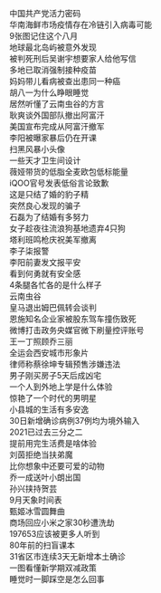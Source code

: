 中国共产党活力密码  
华南海鲜市场疫情存在冷链引入病毒可能  
9张图记住这个八月  
地球最北岛屿被意外发现  
被判死刑后吴谢宇想要家人给他写信  
多地已取消强制接种疫苗  
妈妈带儿看病被查出患同一种癌  
胡八一为什么睁眼睡觉  
居然听懂了云南虫谷的方言  
耿爽谈外国部队撤出阿富汗  
美国宣布完成从阿富汗撤军  
李阳被曝家暴后仍在开课  
扫黑风暴小头像  
一些天才卫生间设计  
薇娅带货的低脂全麦欧包低标能量  
iQOO官号发表低俗言论致歉  
这是只结了婚的豹子精  
突然良心发现的骗子  
石磊为了结婚有多努力  
女子趁夜往流浪狗基地遗弃4只狗  
塔利班鸣枪庆祝美军撤离  
李子柒报警  
李阳前妻发文报平安  
看到何勇就有安全感  
4条腿各忙各的是什么样子  
云南虫谷  
皇马退出姆巴佩转会谈判  
恩施知名企业家被股东驾车撞伤致死  
微博打击政务央媒官微下刷量控评账号  
王一丁照顾乔三丽  
全运会西安城市形象片  
律师称蔡徐坤专辑预售涉嫌违法  
男子刚买房子5天后成凶宅  
一个人到外地上学是什么体验  
惊艳了一个时代的男明星  
小县城的生活有多安逸  
30日新增确诊病例37例均为境外输入  
2021已过去三分之二  
提前用完生活费是啥体验  
刘茵拒绝当扶弟魔  
比你想象中还要可爱的动物  
乔一成送叶小朗出国  
孙兴挟持贺芸  
9月天象时间表  
甄姬冰雪圆舞曲  
商场回应小米之家30秒遭洗劫  
197653应该被更多人听到  
80年前的扫盲课本  
31省区市连续3天无新增本土确诊  
一图看懂新学期双减政策  
睡觉时一脚踩空是怎么回事  
